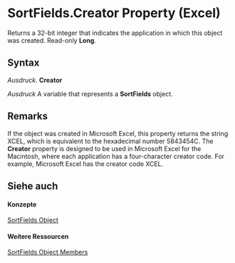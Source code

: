 
# SortFields.Creator Property (Excel)

Returns a 32-bit integer that indicates the application in which this object was created. Read-only  **Long**.


## Syntax

 _Ausdruck_. **Creator**

 _Ausdruck_ A variable that represents a **SortFields** object.


## Remarks

If the object was created in Microsoft Excel, this property returns the string XCEL, which is equivalent to the hexadecimal number 5843454C. The  **Creator** property is designed to be used in Microsoft Excel for the Macintosh, where each application has a four-character creator code. For example, Microsoft Excel has the creator code XCEL.


## Siehe auch


#### Konzepte


[SortFields Object](a9c83ea1-1cd9-1552-1f03-71bd92a2cc72.md)
#### Weitere Ressourcen


[SortFields Object Members](http://msdn.microsoft.com/library/3fe54843-d34a-5d1a-75d6-2645da2755bc%28Office.15%29.aspx)
